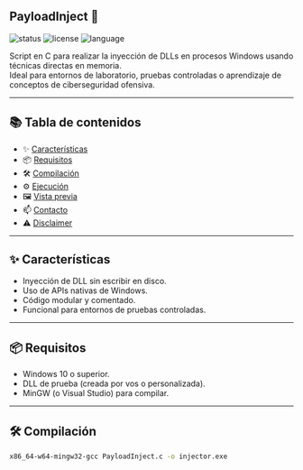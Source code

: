 ## PayloadInject 🚀

![status](https://img.shields.io/badge/status-active-brightgreen)
![license](https://img.shields.io/badge/license-MIT-blue)
![language](https://img.shields.io/badge/language-C-blue)

Script en C para realizar la inyección de DLLs en procesos Windows usando técnicas directas en memoria.  
Ideal para entornos de laboratorio, pruebas controladas o aprendizaje de conceptos de ciberseguridad ofensiva.

---

## 📚 Tabla de contenidos

- ✨ [Características](#características)
- 📦 [Requisitos](#requisitos)
- 🛠️ [Compilación](#compilación)
- ⚙️ [Ejecución](#ejecución)
- 🖼️ [Vista previa](#vista-previa)
- 📫 [Contacto](#contacto)
- ⚠️ [Disclaimer](#disclaimer)

---

## ✨ Características

- Inyección de DLL sin escribir en disco.
- Uso de APIs nativas de Windows.
- Código modular y comentado.
- Funcional para entornos de pruebas controladas.

---

## 📦 Requisitos

- Windows 10 o superior.
- DLL de prueba (creada por vos o personalizada).
- MinGW (o Visual Studio) para compilar.

---

## 🛠️ Compilación

```bash
x86_64-w64-mingw32-gcc PayloadInject.c -o injector.exe

